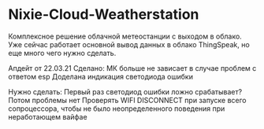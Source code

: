 # Nixie-Cloud-Weatherstation

Комплексное решение облачной метеостанции с выходом в облако.
Уже сейчас работает основной вывод данных в облако ThingSpeak, но еще много чего нужно сделать.

Апдейт от 22.03.21
Сделано: 
МК больше не зависает в случае проблем с ответом esp
Доделана индикация светодиода ошибки

Нужно сделать:
Первый раз светодиод ошибки ложно срабатывает? Потом проблемы нет
Проверять WIFI DISCONNECT при запуске всего сопроцессора, чтобы не было неопределенного поведения при неработающем вайфае


